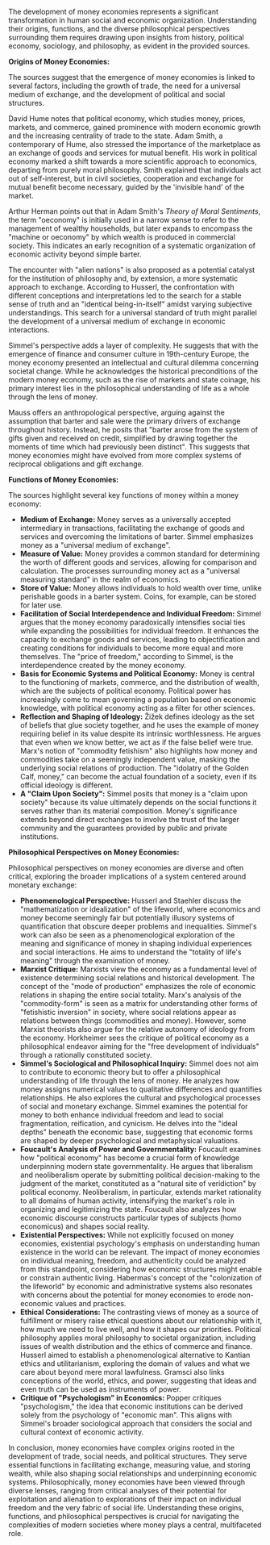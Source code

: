The development of money economies represents a significant transformation in human social and economic organization. Understanding their origins, functions, and the diverse philosophical perspectives surrounding them requires drawing upon insights from history, political economy, sociology, and philosophy, as evident in the provided sources.

**Origins of Money Economies:**

The sources suggest that the emergence of money economies is linked to several factors, including the growth of trade, the need for a universal medium of exchange, and the development of political and social structures.

David Hume notes that political economy, which studies money, prices, markets, and commerce, gained prominence with modern economic growth and the increasing centrality of trade to the state. Adam Smith, a contemporary of Hume, also stressed the importance of the marketplace as an exchange of goods and services for mutual benefit. His work in political economy marked a shift towards a more scientific approach to economics, departing from purely moral philosophy. Smith explained that individuals act out of self-interest, but in civil societies, cooperation and exchange for mutual benefit become necessary, guided by the 'invisible hand' of the market.

Arthur Herman points out that in Adam Smith's _Theory of Moral Sentiments_, the term "oeconomy" is initially used in a narrow sense to refer to the management of wealthy households, but later expands to encompass the "machine or oeconomy" by which wealth is produced in commercial society. This indicates an early recognition of a systematic organization of economic activity beyond simple barter.

The encounter with "alien nations" is also proposed as a potential catalyst for the institution of philosophy and, by extension, a more systematic approach to exchange. According to Husserl, the confrontation with different conceptions and interpretations led to the search for a stable sense of truth and an "identical being-in-itself" amidst varying subjective understandings. This search for a universal standard of truth might parallel the development of a universal medium of exchange in economic interactions.

Simmel's perspective adds a layer of complexity. He suggests that with the emergence of finance and consumer culture in 19th-century Europe, the money economy presented an intellectual and cultural dilemma concerning societal change. While he acknowledges the historical preconditions of the modern money economy, such as the rise of markets and state coinage, his primary interest lies in the philosophical understanding of life as a whole through the lens of money.

Mauss offers an anthropological perspective, arguing against the assumption that barter and sale were the primary drivers of exchange throughout history. Instead, he posits that "barter arose from the system of gifts given and received on credit, simplified by drawing together the moments of time which had previously been distinct". This suggests that money economies might have evolved from more complex systems of reciprocal obligations and gift exchange.

**Functions of Money Economies:**

The sources highlight several key functions of money within a money economy:

- **Medium of Exchange:** Money serves as a universally accepted intermediary in transactions, facilitating the exchange of goods and services and overcoming the limitations of barter. Simmel emphasizes money as a "universal medium of exchange".
- **Measure of Value:** Money provides a common standard for determining the worth of different goods and services, allowing for comparison and calculation. The processes surrounding money act as a "universal measuring standard" in the realm of economics.
- **Store of Value:** Money allows individuals to hold wealth over time, unlike perishable goods in a barter system. Coins, for example, can be stored for later use.
- **Facilitation of Social Interdependence and Individual Freedom:** Simmel argues that the money economy paradoxically intensifies social ties while expanding the possibilities for individual freedom. It enhances the capacity to exchange goods and services, leading to objectification and creating conditions for individuals to become more equal and more themselves. The "price of freedom," according to Simmel, is the interdependence created by the money economy.
- **Basis for Economic Systems and Political Economy:** Money is central to the functioning of markets, commerce, and the distribution of wealth, which are the subjects of political economy. Political power has increasingly come to mean governing a population based on economic knowledge, with political economy acting as a filter for other sciences.
- **Reflection and Shaping of Ideology:** Žižek defines ideology as the set of beliefs that glue society together, and he uses the example of money requiring belief in its value despite its intrinsic worthlessness. He argues that even when we know better, we act as if the false belief were true. Marx's notion of "commodity fetishism" also highlights how money and commodities take on a seemingly independent value, masking the underlying social relations of production. The "idolatry of the Golden Calf, money," can become the actual foundation of a society, even if its official ideology is different.
- **A "Claim Upon Society":** Simmel posits that money is a "claim upon society" because its value ultimately depends on the social functions it serves rather than its material composition. Money's significance extends beyond direct exchanges to involve the trust of the larger community and the guarantees provided by public and private institutions.

**Philosophical Perspectives on Money Economies:**

Philosophical perspectives on money economies are diverse and often critical, exploring the broader implications of a system centered around monetary exchange:

- **Phenomenological Perspective:** Husserl and Staehler discuss the "mathematization or idealization" of the lifeworld, where economics and money become seemingly fair but potentially illusory systems of quantification that obscure deeper problems and inequalities. Simmel's work can also be seen as a phenomenological exploration of the meaning and significance of money in shaping individual experiences and social interactions. He aims to understand the "totality of life's meaning" through the examination of money.
- **Marxist Critique:** Marxists view the economy as a fundamental level of existence determining social relations and historical development. The concept of the "mode of production" emphasizes the role of economic relations in shaping the entire social totality. Marx's analysis of the "commodity-form" is seen as a matrix for understanding other forms of "fetishistic inversion" in society, where social relations appear as relations between things (commodities and money). However, some Marxist theorists also argue for the relative autonomy of ideology from the economy. Horkheimer sees the critique of political economy as a philosophical endeavor aiming for the "free development of individuals" through a rationally constituted society.
- **Simmel's Sociological and Philosophical Inquiry:** Simmel does not aim to contribute to economic theory but to offer a philosophical understanding of life through the lens of money. He analyzes how money assigns numerical values to qualitative differences and quantifies relationships. He also explores the cultural and psychological processes of social and monetary exchange. Simmel examines the potential for money to both enhance individual freedom and lead to social fragmentation, reification, and cynicism. He delves into the "ideal depths" beneath the economic base, suggesting that economic forms are shaped by deeper psychological and metaphysical valuations.
- **Foucault's Analysis of Power and Governmentality:** Foucault examines how "political economy" has become a crucial form of knowledge underpinning modern state governmentality. He argues that liberalism and neoliberalism operate by submitting political decision-making to the judgment of the market, constituted as a "natural site of veridiction" by political economy. Neoliberalism, in particular, extends market rationality to all domains of human activity, intensifying the market's role in organizing and legitimizing the state. Foucault also analyzes how economic discourse constructs particular types of subjects (homo economicus) and shapes social reality.
- **Existential Perspectives:** While not explicitly focused on money economies, existential psychology's emphasis on understanding human existence in the world can be relevant. The impact of money economies on individual meaning, freedom, and authenticity could be analyzed from this standpoint, considering how economic structures might enable or constrain authentic living. Habermas's concept of the "colonization of the lifeworld" by economic and administrative systems also resonates with concerns about the potential for money economies to erode non-economic values and practices.
- **Ethical Considerations:** The contrasting views of money as a source of fulfillment or misery raise ethical questions about our relationship with it, how much we need to live well, and how it shapes our priorities. Political philosophy applies moral philosophy to societal organization, including issues of wealth distribution and the ethics of commerce and finance. Husserl aimed to establish a phenomenological alternative to Kantian ethics and utilitarianism, exploring the domain of values and what we care about beyond mere moral lawfulness. Gramsci also links conceptions of the world, ethics, and power, suggesting that ideas and even truth can be used as instruments of power.
- **Critique of "Psychologism" in Economics:** Popper critiques "psychologism," the idea that economic institutions can be derived solely from the psychology of "economic man". This aligns with Simmel's broader sociological approach that considers the social and cultural context of economic activity.

In conclusion, money economies have complex origins rooted in the development of trade, social needs, and political structures. They serve essential functions in facilitating exchange, measuring value, and storing wealth, while also shaping social relationships and underpinning economic systems. Philosophically, money economies have been viewed through diverse lenses, ranging from critical analyses of their potential for exploitation and alienation to explorations of their impact on individual freedom and the very fabric of social life. Understanding these origins, functions, and philosophical perspectives is crucial for navigating the complexities of modern societies where money plays a central, multifaceted role.